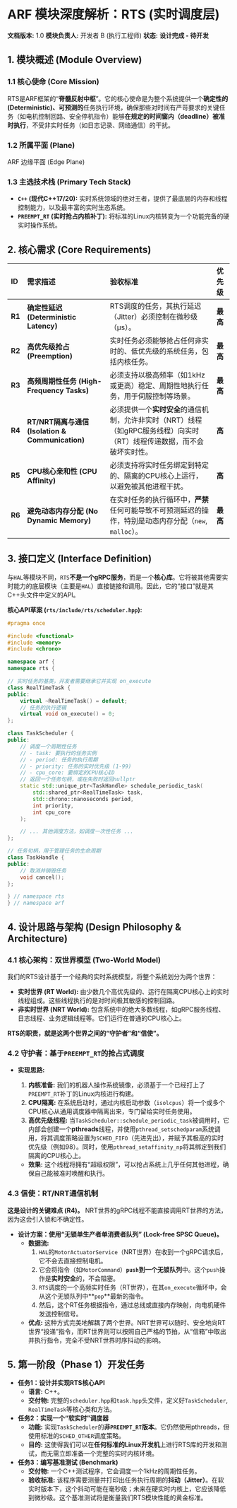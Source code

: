 # ARF 模块深度解析：RTS (实时调度层)

**文档版本:** 1.0
**模块负责人:** 开发者 B (执行工程师)
**状态:** **设计完成 - 待开发**

## 1. 模块概述 (Module Overview)

### 1.1 核心使命 (Core Mission)

RTS是ARF框架的“**脊髓反射中枢**”。它的核心使命是为整个系统提供一个**确定性的 (Deterministic)、可预测的**任务执行环境，确保那些对时间有严苛要求的关键任务（如电机控制回路、安全停机指令）能够**在规定的时间窗内（deadline）被准时执行**，不受非实时任务（如日志记录、网络通信）的干扰。

### 1.2 所属平面 (Plane)

ARF 边缘平面 (Edge Plane)

### 1.3 主选技术栈 (Primary Tech Stack)

* **`C++` (现代C++17/20):** 实时系统领域的绝对王者，提供了最底层的内存和线程控制能力，以及最丰富的实时生态系统。
* **`PREEMPT_RT` (实时抢占内核补丁):** 将标准的Linux内核转变为一个功能完备的硬实时操作系统。

## 2. 核心需求 (Core Requirements)

| ID | 需求描述 | 验收标准 | 优先级 |
| :--- | :--- | :--- | :--- |
| **R1** | **确定性延迟 (Deterministic Latency)** | RTS调度的任务，其执行延迟（Jitter）必须控制在微秒级（µs）。 | **最高** |
| **R2** | **高优先级抢占 (Preemption)** | 实时任务必须能够抢占任何非实时的、低优先级的系统任务，包括内核任务。 | **最高** |
| **R3** | **高频周期性任务 (High-Frequency Tasks)** | 必须支持以极高频率（如1kHz或更高）稳定、周期性地执行任务，用于伺服控制等场景。 | **最高** |
| **R4** | **RT/NRT隔离与通信 (Isolation & Communication)** | 必须提供一个**实时安全**的通信机制，允许非实时（NRT）线程（如gRPC服务线程）向实时（RT）线程传递数据，而不会破坏实时性。 | **高** |
| **R5** | **CPU核心亲和性 (CPU Affinity)** | 必须支持将实时任务绑定到特定的、隔离的CPU核心上运行，以避免被其他进程干扰。 | **高** |
| **R6** | **避免动态内存分配 (No Dynamic Memory)** | 在实时任务的执行循环中，**严禁**任何可能导致不可预测延迟的操作，特别是动态内存分配（`new`, `malloc`）。 | **最高** |

## 3. 接口定义 (Interface Definition)

与`HAL`等模块不同，`RTS`**不是一个gRPC服务**，而是一个**核心库**。它将被其他需要实时能力的底层模块（主要是`HAL`）直接链接和调用。因此，它的“接口”就是其C++头文件中定义的API。

**核心API草案 (`rts/include/rts/scheduler.hpp`):**
```cpp
#pragma once

#include <functional>
#include <memory>
#include <chrono>

namespace arf {
namespace rts {

// 实时任务的基类，开发者需要继承它并实现 on_execute
class RealTimeTask {
public:
    virtual ~RealTimeTask() = default;
    // 任务的执行逻辑
    virtual void on_execute() = 0;
};

class TaskScheduler {
public:
    // 调度一个周期性任务
    // - task: 要执行的任务实例
    // - period: 任务的执行周期
    // - priority: 任务的实时优先级 (1-99)
    // - cpu_core: 要绑定的CPU核心ID
    // 返回一个任务句柄，或在失败时返回nullptr
    static std::unique_ptr<TaskHandle> schedule_periodic_task(
        std::shared_ptr<RealTimeTask> task,
        std::chrono::nanoseconds period,
        int priority,
        int cpu_core
    );

    // ... 其他调度方法，如调度一次性任务 ...
};

// 任务句柄，用于管理任务的生命周期
class TaskHandle {
public:
    // 取消并销毁任务
    void cancel();
};

} // namespace rts
} // namespace arf
```



## 4. 设计思路与架构 (Design Philosophy & Architecture)





### 4.1 核心架构：双世界模型 (Two-World Model)



我们的RTS设计基于一个经典的实时系统模型，将整个系统划分为两个世界：

- **实时世界 (RT World):** 由少数几个高优先级的、运行在隔离CPU核心上的实时线程组成。这些线程执行的是对时间极其敏感的控制回路。
- **非实时世界 (NRT World):** 包含系统中的绝大多数线程，如gRPC服务线程、日志线程、业务逻辑线程等。它们运行在普通的CPU核心上。

**RTS的职责，就是这两个世界之间的“守护者”和“信使”。**



### 4.2 守护者：基于`PREEMPT_RT`的抢占式调度



- **实现思路:**

  1. **内核准备:** 我们的机器人操作系统镜像，必须基于一个已经打上了`PREEMPT_RT`补丁的Linux内核进行构建。
  2. **CPU隔离:** 在系统启动时，通过内核启动参数（`isolcpus`）将一个或多个CPU核心从通用调度器中隔离出来，专门留给实时任务使用。
  3. **高优先级线程:** 当`TaskScheduler::schedule_periodic_task`被调用时，它内部会创建一个**pthreads**线程，并使用`pthread_setschedparam`系统调用，将其调度策略设置为`SCHED_FIFO`（先进先出），并赋予其极高的实时优先级（例如98）。同时，使用`pthread_setaffinity_np`将其绑定到我们隔离的CPU核心上。

  - **效果:** 这个线程将拥有“超级权限”，可以抢占系统上几乎任何其他进程，确保自己能被准时唤醒和执行。



### 4.3 信使：RT/NRT通信机制



**这是设计的关键难点 (R4)。** NRT世界的gRPC线程不能直接调用RT世界的方法，因为这会引入锁和不确定性。

- **设计方案：使用“无锁单生产者单消费者队列” (Lock-free SPSC Queue)。**
  - **数据流:**
    1. `HAL`的`MotorActuatorService`（NRT世界）在收到一个gRPC请求后，它不会去直接控制电机。
    2. 它会将指令（如`MotorCommand`）**`push`到一个无锁队列**中。这个`push`操作是**实时安全**的，不会阻塞。
    3. `RTS`调度的一个高频实时任务（RT世界），在其`on_execute`循环中，会从这个无锁队列中**`pop`**最新的指令。
    4. 然后，这个RT任务根据指令，通过总线或直接内存映射，向电机硬件发送控制信号。
  - **优点:** 这种方式完美地解耦了两个世界。NRT世界可以随时、安全地向RT世界“投递”指令，而RT世界则可以按照自己严格的节拍，从“信箱”中取出并执行指令，完全不受NRT世界时序抖动的影响。



## 5. 第一阶段（Phase 1）开发任务

- **任务1：设计并实现RTS核心API**
  - **语言:** C++。
  - **交付物:** 完整的`scheduler.hpp`和`task.hpp`头文件，定义好`TaskScheduler`, `RealTimeTask`等核心类和方法。
- **任务2：实现一个“软实时”调度器**
  - **功能:** 实现`TaskScheduler`的**非`PREEMPT_RT`版本**。它仍然使用pthreads，但使用标准的`SCHED_OTHER`调度策略。
  - **目的:** 这使得我们可以在**任何标准的Linux开发机**上进行RTS库的开发和测试，而无需立即准备一个完整的实时内核环境。
- **任务3：编写基准测试 (Benchmark)**
  - **交付物:** 一个C++测试程序，它会调度一个1kHz的周期性任务。
  - **验收标准:** 该程序需要测量并打印出任务执行周期的**抖动（Jitter）**。在软实时版本下，这个抖动可能在毫秒级；未来在硬实时内核上，它应该降低到微秒级。这个基准测试将是衡量我们RTS模块性能的黄金标准。
